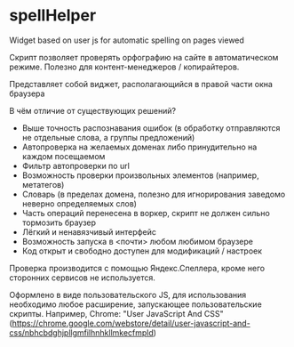 # spellHelper
Widget based on user js for automatic spelling on pages viewed

Скрипт позволяет проверять орфографию на сайте в автоматическом режиме. Полезно для контент-менеджеров / копирайтеров. 

Представляет собой виджет, располагающийся в правой части окна браузера

В чём отличие от существующих решений?
- Выше точность распознавания ошибок (в обработку отправляются не отдельные слова, а группы предложений)
- Автопроверка на желаемых доменах либо принудительно на каждом посещаемом
- Фильтр автопроверки по url
- Возможность проверки произвольных элементов (например, метатегов)
- Словарь (в пределах домена, полезно для игнорирования заведомо неверно определяемых слов)
- Часть операций перенесена в воркер, скрипт не должен сильно тормозить браузер
- Лёгкий и ненавязчивый интерфейс
- Возможность запуска в <почти> любом любимом браузере
- Код открыт и свободно доступен для модификаций / настроек

Проверка производится с помощью Яндекс.Спеллера, кроме него сторонних сервисов не используется.

Оформлено в виде пользовательского JS, для использования необходимо любое расширение, запускающее пользовательские скрипты.
Например,
Chrome: "User JavaScript And CSS" (https://chrome.google.com/webstore/detail/user-javascript-and-css/nbhcbdghjpllgmfilhnhkllmkecfmpld)
